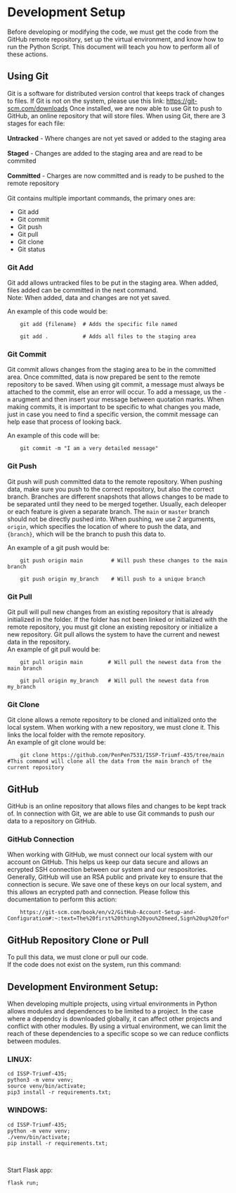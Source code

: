 # Development Setup

Before developing or modifying the code, we must get the code from the GitHub remote repository, set up the virtual environment, and know how to run the Python Script. This document will teach you how to perform all of these actions.

## Using Git
Git is a software for distributed version control that keeps track of changes to files. If Git is not on the system, please use this link:
    https://git-scm.com/downloads
Once installed, we are now able to use Git to push to GitHub, an online repository that will store files. When using Git, there are 3 stages for each file: <br><br>
<b>Untracked</b> - Where changes are not yet saved or added to the staging area <br><br>
<b>Staged</b> - Changes are added to the staging area and are read to be commited <br><br>
<b>Committed</b> - Charges are now committed and is ready to be pushed to the remote repository <br><br>
Git contains multiple important commands, the primary ones are:
<ul>
    <li>Git add</li>
    <li>Git commit</li>
    <li>Git push</li>
    <li>Git pull</li>
    <li>Git clone</li>
    <li>Git status</li>
</ul>

### Git Add
Git add allows untracked files to be put in the staging area. When added, files added can be committed in the next command. <br>
Note: When added, data and changes are not yet saved.<br>

An example of this code would be: <br>
```
    git add {filename}  # Adds the specific file named

    git add .           # Adds all files to the staging area

``` 

### Git Commit 
Git commit allows changes from the staging area to be in the committed area. Once committed, data is now prepared be sent to the remote repository to be saved. When using git commit, a message must always be attached to the commit, else an error will occur. To add a message, us the `-m` arugment and then insert your message between quotation marks. When making commits, it is important to be specific to what changes you made, just in case you need to find a specific version, the commit message can help ease that process of looking back. 

An example of this code will be: <br>
```
    git commit -m "I am a very detailed message"

```

### Git Push
Git push will push committed data to the remote repository. When pushing data, make sure you push to the correct repository, but also the correct branch. Branches are different snapshots that allows changes to be made to be separated until they need to be merged together. Usually, each deleoper or each feature is given a separate branch. The `main` or `master` branch should not be directly pushed into. When pushing, we use 2 arguments, `origin`, which specifies the location of where to push the data, and `{branch}`, which will be the branch to push this data to.  <br>

An example of a git push would be:
```
    git push origin main         # Will push these changes to the main branch

    git push origin my_branch    # Will push to a unique branch

```

### Git Pull
Git pull will pull new changes from an existing repository that is already initialized in the folder. If the folder has not been linked or initialized with the remote repository, you must git clone an existing repository or initialize a new repository. Git pull allows the system to have the current and newest data in the repository. <br>
An example of git pull would be:

```
    git pull origin main        # Will pull the newest data from the main branch

    git pull origin my_branch   # Will pull the newest data from my_branch

```

### Git Clone
Git clone allows a remote repository to be cloned and initialized onto the local system. When working with a new repository, we must clone it. This links the local folder with the remote repository. <br>
An example of git clone would be:

```
    git clone https://github.com/PenPen7531/ISSP-Triumf-435/tree/main   #This command will clone all the data from the main branch of the current repository
```

## GitHub
GitHub is an online repository that allows files and changes to be kept track of. In connection with Git, we are able to use Git commands to push our data to a repository on GitHub. 

### GitHub Connection
When working with GitHub, we must connect our local system with our account on GitHub. This helps us keep our data secure and allows an ecrypted SSH connection between our system and our respositories. Generally, GitHub will use an RSA public and private key to ensure that the connection is secure. We save one of these keys on our local system, and this allows an ecrypted path and connection. Please follow this documentation to perform this action:

```
    https://git-scm.com/book/en/v2/GitHub-Account-Setup-and-Configuration#:~:text=The%20first%20thing%20you%20need,Sign%20up%20for%20GitHub%E2%80%9D%20button.
```
 
## GitHub Repository Clone or Pull

 To pull this data, we must clone or pull our code.<br> If the code does not exist on the system, run this command: 

## Development Environment Setup:

When developing multiple projects, using virtual environments in Python allows modules and dependences to be limited to a project. In the case where a dependcy is downloaded globally, it can affect other projects and conflict with other modules. By using a virtual environment, we can limit the reach of these dependencies to a specific scope so we can reduce conflicts between modules. 

### LINUX:

    cd ISSP-Triumf-435;
    python3 -m venv venv;
    source venv/bin/activate;
    pip3 install -r requirements.txt;

### WINDOWS:

    cd ISSP-Triumf-435;
    python -m venv venv;
    ./venv/bin/activate;
    pip install -r requirements.txt;

<br>


Start Flask app:

    flask run;
